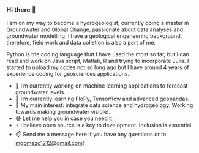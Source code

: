### Hi there 👋

I am on my way to become a hydrogeologist, currently doing a master in Groundwater and Global Change, passionate about data analyses and groundwater modelling. I have a geological engeneering background, therefore, field work and data colletion is also a part of me. 

Python is the coding language that I have used the most so far, but I can read and work on Java script, Matlab, R and trying to incorporate Julia. 
I started to upload my codes not so long ago but I have around 4 years of experience coding for geosciences applications. 



- 🔭 I’m currently working on machine learning applications to forecast groundwater levels.
- 🌱 I’m currently learning FloPy, Tensorflow and advanced geopandas.
- 💬 My main interest: integrate data science and hydrogeology. Working towards making groundwater visible!.
- 😄 Let me help you in case you need it.
- ⚡ I believe open source is a key to development. Inclusion is essential.
- 📫 Send me a message here if you have any questions or to mgomezo1212@gmail.com!

